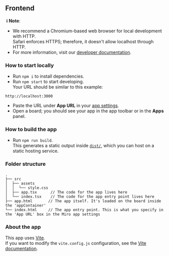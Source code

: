 ## Frontend

**&nbsp;ℹ&nbsp;Note**:

-   We recommend a Chromium-based web browser for local development with HTTP. \
    Safari enforces HTTPS; therefore, it doesn't allow localhost through HTTP.
-   For more information, visit our [developer documentation](https://developers.miro.com).

### How to start locally

-   Run `npm i` to install dependencies.
-   Run `npm start` to start developing. \
    Your URL should be similar to this example:

```
http://localhost:3000
```

-   Paste the URL under **App URL** in your
    [app settings](https://developers.miro.com/docs/build-your-first-hello-world-app#step-3-configure-your-app-in-miro).
-   Open a board; you should see your app in the app toolbar or in the **Apps**
    panel.

### How to build the app

-   Run `npm run build`. \
    This generates a static output inside [`dist/`](./dist), which you can host on a static hosting
    service.

### Folder structure

<!-- The following tree structure is just an example -->

```
.
├── src
│  ├── assets
│  │  └── style.css
│  ├── app.tsx      // The code for the app lives here
│  └── index.tsx    // The code for the app entry point lives here
├── app.html       // The app itself. It's loaded on the board inside the 'appContainer'
└── index.html     // The app entry point. This is what you specify in the 'App URL' box in the Miro app settings
```

### About the app

This app uses [Vite](https://vitejs.dev/). \
If you want to modify the `vite.config.js` configuration, see the [Vite documentation](https://vitejs.dev/guide/).
